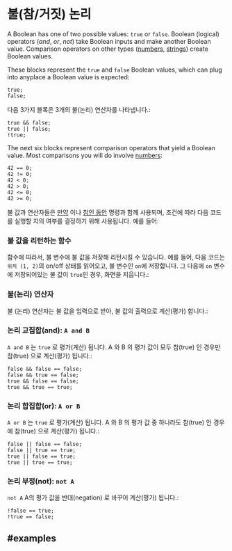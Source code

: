 # 불(참/거짓) 논리

A Boolean has one of two possible values: `true` or `false`. Boolean (logical) operators (*and*, *or*, *not*) take Boolean inputs and make another Boolean value. Comparison operators on other types ([numbers](/types/number), [strings](/types/string)) create Boolean values.

These blocks represent the `true` and `false` Boolean values, which can plug into anyplace a Boolean value is expected:

```block
true;
false;
```

다음 3가지 블록은 3개의 불(논리) 연산자를 나타냅니다.:

```block
true && false;
true || false;
!true;
```

The next six blocks represent comparison operators that yield a Boolean value. Most comparisons you will do involve [numbers](/types/number):

```block
42 == 0;
42 != 0;
42 < 0;
42 > 0;
42 <= 0;
42 >= 0;
```

불 값과 연산자들은 [만약](/blocks/logic/if) 이나 [참인 동안](/blocks/loops/while) 명령과 함께 사용되며, 조건에 따라 다음 코드를 실행할 지의 여부를 결정하기 위해 사용됩니다. 예를 들어:

### 불 값을 리턴하는 함수

함수에 따라서, 불 변수에 불 값을 저장해 리턴시킬 수 있습니다. 예를 들어, 다음 코드는 `위치 (1, 2)`의 on/off 상태를 읽어오고, 불 변수인 `on`에 저장합니다. 그 다음에 `on` 변수에 저장되어있는 불 값이 `true`인 경우, 화면을 지웁니다.:

### 불(논리) 연산자

불 (논리) 연산자는 불 값을 입력으로 받아, 불 값의 출력으로 계산(평가) 합니다.:

### 논리 교집합(and): `A and B`

`A and B` 는 `true` 로 평가(계산) 됩니다. A 와 B 의 평가 값이 모두 참(true) 인 경우만 참(true) 으로 계산(평가) 됩니다.:

```block
false && false == false;
false && true == false;
true && false == false;
true && true == true;
```

### 논리 합집합(or): `A or B`

`A or B` 는 `true` 로 평가(계산) 됩니다. A 와 B 의 평가 값 중 하나라도 참(true) 인 경우에 참(true) 으로 계산(평가) 됩니다.:

```block
false || false == false;
false || true == true;
true || false == true;
true || true == true;
```

### 논리 부정(not): `not A`

`not A` A의 평가 값을 반대(negation) 로 바꾸어 계산(평가) 됩니다.:

```block
!false == true;
!true == false;
```

## #examples